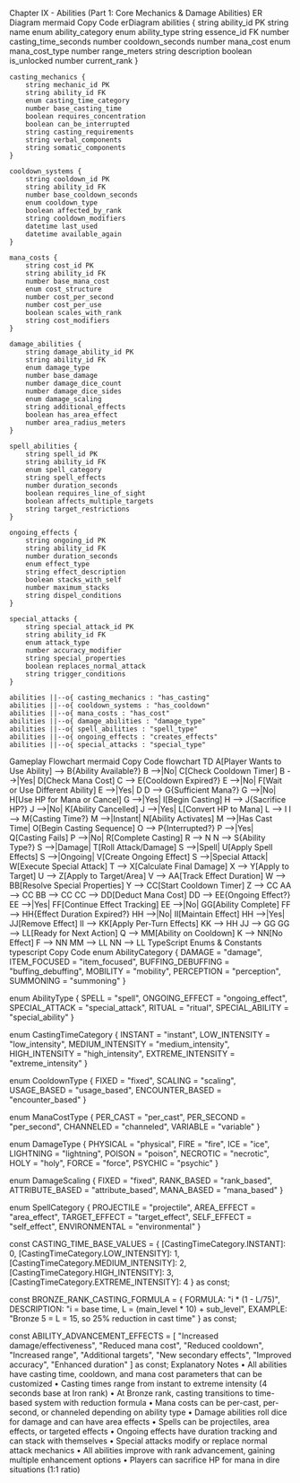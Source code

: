 Chapter IX - Abilities (Part 1: Core Mechanics & Damage Abilities)
ER Diagram
mermaid
Copy Code
erDiagram
    abilities {
        string ability_id PK
        string name
        enum ability_category
        enum ability_type
        string essence_id FK
        number casting_time_seconds
        number cooldown_seconds
        number mana_cost
        enum mana_cost_type
        number range_meters
        string description
        boolean is_unlocked
        number current_rank
    }
    
    casting_mechanics {
        string mechanic_id PK
        string ability_id FK
        enum casting_time_category
        number base_casting_time
        boolean requires_concentration
        boolean can_be_interrupted
        string casting_requirements
        string verbal_components
        string somatic_components
    }
    
    cooldown_systems {
        string cooldown_id PK
        string ability_id FK
        number base_cooldown_seconds
        enum cooldown_type
        boolean affected_by_rank
        string cooldown_modifiers
        datetime last_used
        datetime available_again
    }
    
    mana_costs {
        string cost_id PK
        string ability_id FK
        number base_mana_cost
        enum cost_structure
        number cost_per_second
        number cost_per_use
        boolean scales_with_rank
        string cost_modifiers
    }
    
    damage_abilities {
        string damage_ability_id PK
        string ability_id FK
        enum damage_type
        number base_damage
        number damage_dice_count
        number damage_dice_sides
        enum damage_scaling
        string additional_effects
        boolean has_area_effect
        number area_radius_meters
    }
    
    spell_abilities {
        string spell_id PK
        string ability_id FK
        enum spell_category
        string spell_effects
        number duration_seconds
        boolean requires_line_of_sight
        boolean affects_multiple_targets
        string target_restrictions
    }
    
    ongoing_effects {
        string ongoing_id PK
        string ability_id FK
        number duration_seconds
        enum effect_type
        string effect_description
        boolean stacks_with_self
        number maximum_stacks
        string dispel_conditions
    }
    
    special_attacks {
        string special_attack_id PK
        string ability_id FK
        enum attack_type
        number accuracy_modifier
        string special_properties
        boolean replaces_normal_attack
        string trigger_conditions
    }
    
    abilities ||--o{ casting_mechanics : "has_casting"
    abilities ||--o{ cooldown_systems : "has_cooldown"
    abilities ||--o{ mana_costs : "has_cost"
    abilities ||--o{ damage_abilities : "damage_type"
    abilities ||--o{ spell_abilities : "spell_type"
    abilities ||--o{ ongoing_effects : "creates_effects"
    abilities ||--o{ special_attacks : "special_type"
Gameplay Flowchart
mermaid
Copy Code
flowchart TD
    A[Player Wants to Use Ability] --> B{Ability Available?}
    B -->|No| C[Check Cooldown Timer]
    B -->|Yes| D[Check Mana Cost]
    C --> E{Cooldown Expired?}
    E -->|No| F[Wait or Use Different Ability]
    E -->|Yes| D
    D --> G{Sufficient Mana?}
    G -->|No| H[Use HP for Mana or Cancel]
    G -->|Yes| I[Begin Casting]
    H --> J{Sacrifice HP?}
    J -->|No| K[Ability Cancelled]
    J -->|Yes| L[Convert HP to Mana]
    L --> I
    I --> M{Casting Time?}
    M -->|Instant| N[Ability Activates]
    M -->|Has Cast Time| O[Begin Casting Sequence]
    O --> P{Interrupted?}
    P -->|Yes| Q[Casting Fails]
    P -->|No| R[Complete Casting]
    R --> N
    N --> S{Ability Type?}
    S -->|Damage| T[Roll Attack/Damage]
    S -->|Spell| U[Apply Spell Effects]
    S -->|Ongoing| V[Create Ongoing Effect]
    S -->|Special Attack| W[Execute Special Attack]
    T --> X[Calculate Final Damage]
    X --> Y[Apply to Target]
    U --> Z[Apply to Target/Area]
    V --> AA[Track Effect Duration]
    W --> BB[Resolve Special Properties]
    Y --> CC[Start Cooldown Timer]
    Z --> CC
    AA --> CC
    BB --> CC
    CC --> DD[Deduct Mana Cost]
    DD --> EE{Ongoing Effect?}
    EE -->|Yes| FF[Continue Effect Tracking]
    EE -->|No| GG[Ability Complete]
    FF --> HH{Effect Duration Expired?}
    HH -->|No| II[Maintain Effect]
    HH -->|Yes| JJ[Remove Effect]
    II --> KK[Apply Per-Turn Effects]
    KK --> HH
    JJ --> GG
    GG --> LL[Ready for Next Action]
    Q --> MM[Ability on Cooldown]
    K --> NN[No Effect]
    F --> NN
    MM --> LL
    NN --> LL
TypeScript Enums & Constants
typescript
Copy Code
enum AbilityCategory {
  DAMAGE = "damage",
  ITEM_FOCUSED = "item_focused",
  BUFFING_DEBUFFING = "buffing_debuffing",
  MOBILITY = "mobility",
  PERCEPTION = "perception",
  SUMMONING = "summoning"
}

enum AbilityType {
  SPELL = "spell",
  ONGOING_EFFECT = "ongoing_effect",
  SPECIAL_ATTACK = "special_attack",
  RITUAL = "ritual",
  SPECIAL_ABILITY = "special_ability"
}

enum CastingTimeCategory {
  INSTANT = "instant",
  LOW_INTENSITY = "low_intensity",
  MEDIUM_INTENSITY = "medium_intensity",
  HIGH_INTENSITY = "high_intensity",
  EXTREME_INTENSITY = "extreme_intensity"
}

enum CooldownType {
  FIXED = "fixed",
  SCALING = "scaling",
  USAGE_BASED = "usage_based",
  ENCOUNTER_BASED = "encounter_based"
}

enum ManaCostType {
  PER_CAST = "per_cast",
  PER_SECOND = "per_second",
  CHANNELED = "channeled",
  VARIABLE = "variable"
}

enum DamageType {
  PHYSICAL = "physical",
  FIRE = "fire",
  ICE = "ice",
  LIGHTNING = "lightning",
  POISON = "poison",
  NECROTIC = "necrotic",
  HOLY = "holy",
  FORCE = "force",
  PSYCHIC = "psychic"
}

enum DamageScaling {
  FIXED = "fixed",
  RANK_BASED = "rank_based",
  ATTRIBUTE_BASED = "attribute_based",
  MANA_BASED = "mana_based"
}

enum SpellCategory {
  PROJECTILE = "projectile",
  AREA_EFFECT = "area_effect",
  TARGET_EFFECT = "target_effect",
  SELF_EFFECT = "self_effect",
  ENVIRONMENTAL = "environmental"
}

const CASTING_TIME_BASE_VALUES = {
  [CastingTimeCategory.INSTANT]: 0,
  [CastingTimeCategory.LOW_INTENSITY]: 1,
  [CastingTimeCategory.MEDIUM_INTENSITY]: 2,
  [CastingTimeCategory.HIGH_INTENSITY]: 3,
  [CastingTimeCategory.EXTREME_INTENSITY]: 4
} as const;

const BRONZE_RANK_CASTING_FORMULA = {
  FORMULA: "i * (1 - L/75)",
  DESCRIPTION: "i = base time, L = (main_level * 10) + sub_level",
  EXAMPLE: "Bronze 5 = L = 15, so 25% reduction in cast time"
} as const;

const ABILITY_ADVANCEMENT_EFFECTS = [
  "Increased damage/effectiveness",
  "Reduced mana cost",
  "Reduced cooldown",
  "Increased range",
  "Additional targets",
  "New secondary effects",
  "Improved accuracy",
  "Enhanced duration"
] as const;
Explanatory Notes
• All abilities have casting time, cooldown, and mana cost parameters that can be customized
• Casting times range from instant to extreme intensity (4 seconds base at Iron rank)
• At Bronze rank, casting transitions to time-based system with reduction formula
• Mana costs can be per-cast, per-second, or channeled depending on ability type
• Damage abilities roll dice for damage and can have area effects
• Spells can be projectiles, area effects, or targeted effects
• Ongoing effects have duration tracking and can stack with themselves
• Special attacks modify or replace normal attack mechanics
• All abilities improve with rank advancement, gaining multiple enhancement options
• Players can sacrifice HP for mana in dire situations (1:1 ratio)

